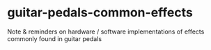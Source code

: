 # guitar-pedals-common-effects
Note &amp; reminders on hardware / software implementations of effects commonly found in guitar pedals

